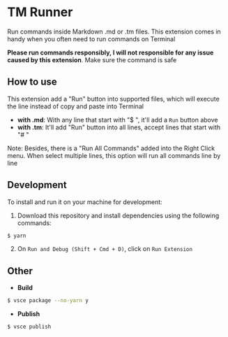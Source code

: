 # TM Runner

Run commands inside Markdown .md or .tm files. This extension comes in handy when you often need to run commands on Terminal

**Please run commands responsibly, I will not responsible for any issue caused by this extension**. Make sure the command is safe

## How to use

This extension add a "Run" button into supported files, which will execute the line instead of copy and paste into Terminal

- **with .md**: With any line that start with "$ ", it'll add a `Run` button above
- **with .tm**: It'll add "Run" button into all lines, accept lines that start with "# "

Note: Besides, there is a "Run All Commands" added into the Right Click menu. When select multiple lines, this option will run all commands line by line

## Development

To install and run it on your machine for development:

1. Download this repository and install dependencies using the following commands:
```sh
$ yarn
```
2. On `Run and Debug (Shift + Cmd + D)`, click on `Run Extension`

## Other

- **Build**
```sh
$ vsce package --no-yarn y
```

- **Publish**
```sh
$ vsce publish
```